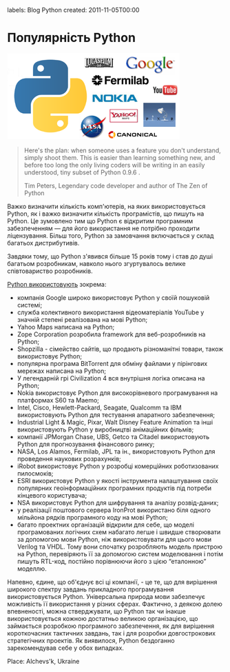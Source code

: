 labels: Blog
        Python
created: 2011-11-05T00:00

# Популярність Python

![Python usage](python_usage.png)

> Here's the plan: when someone uses a feature you don't understand, simply shoot them. This is easier than learning something new, and before too long the only living coders will be writing in an easily understood, tiny subset of Python 0.9.6 <wink>.
>
> Tim Peters, Legendary code developer and author of The Zen of Python

Важко визначити кількість комп'ютерів, на яких використовується Python, як і важко визначити кількість програмістів, що пишуть на Python. Це зумовлено тим що Python є відкритим програмним забезпеченням — для його використання не потрібно проходити ліцензування. Більш того, Python за замовчання включається у склад багатьох дистрибутивів.

Завдяки тому, що Python з'явився більше 15 років тому і став до душі багатьом розробникам, навколо нього згуртувалось велике співтовариство розробників.

[Python використовують](https://wiki.python.org/moin/OrganizationsUsingPython) зокрема:

- компанія Google широко використовує Python у своїй пошуковій системі;
- служба колективного використання відеоматеріалів YouTube у значній степені реалізована на мові Python;
- Yahoo Maps написана на Python;
- Zope Corporation розробила framework для веб-розробників на Python;
- Shopzilla - сімейство сайтів, що продають різноманітні товари, також використовує Python;
- популярна програма BitTorrent для обміну файлами у пірінгових мережах написана на Python;
- У легендарній грі Civilization 4 вся внутрішня логіка описана на Python;
- Nokia використовує Python для високорівневого програмування на платформах S60 та Maemo;
- Intel, Cisco, Hewlett-Packard, Seagate, Qualcomm та IBM використовують Python для тестування апаратного забезпечення;
- Industrial Light & Magic, Pixar, Walt Disney Feature Animation та інші використовують Python у виробництві анімаційних фільмів;
- компанії JPMorgan Chase, UBS, Getco та Citadel використовують Python для прогнозування фінансового ринку;
- NASA, Los Alamos, Fermilab, JPL та ін., використовують Python для проведення наукових розрахунків;
- iRobot використовує Python у розробці комерційних роботизованих пилосмоків;
- ESRI використовує Python у якості інструмента налаштування своїх популярних геоінформаційних програмних продуктів під потреби кінцевого користувача;
- NSA використовує Python для шифрування та аналізу розвід-даних;
- у реалізації поштового сервера IronProt використано біля одного мільйона рядків програмного коду на мові Python;
- багато проектних організацій відкрили для себе, що моделі програмованих логічних схем набагато легше і швидше створювати за допомогою мови Python, ніж використовувати для цього мови Verilog та VHDL. Тому вони спочатку розробляють модель пристрою на Python, перевіряють її за допомогою систем моделювання і потім пишуть RTL-код, постійно порівнюючи його з цією “еталонною” моделлю.

Напевно, єдине, що об'єднує всі ці компанії, - це те, що для вирішення широкого спектру завдань прикладного програмування використовується Python. Універсальна природа мови забезпечує можливість її використання у різних сферах. Фактично, з деякою долею впевненості, можна стверджувати, що Python так чи інакше використовується кожною достатньо великою організацією, що займається розробкою програмного забезпечення, як для вирішення короткочасних тактичних завдань, так і для розробки довгострокових стратегічних проектів. Як виявилося, Python бездоганно зарекомендував себе у обох випадках.

Place: Alchevs'k, Ukraine
